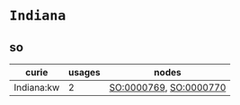 # `Indiana`

## so

| curie      |   usages | nodes                                                                                            |
|------------|----------|--------------------------------------------------------------------------------------------------|
| Indiana:kw |        2 | [SO:0000769](https://bioregistry.io/SO:0000769), [SO:0000770](https://bioregistry.io/SO:0000770) |

